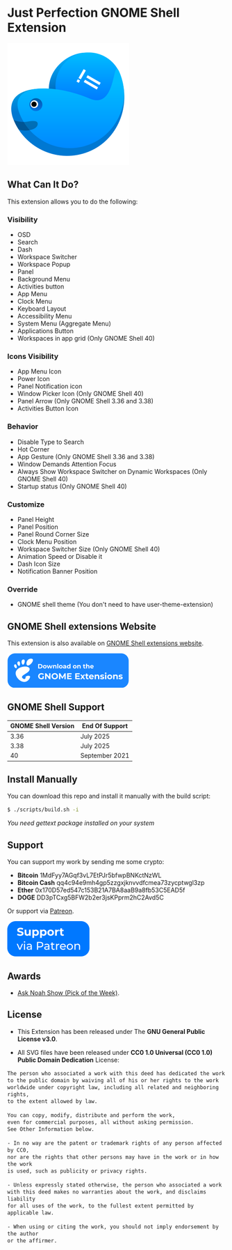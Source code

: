 # Just Perfection GNOME Shell Extension

![Just Perfection GNOME Shell Extension Logo](bin/logo.svg)

## What Can It Do?

This extension allows you to do the following:

### Visibility

- OSD
- Search
- Dash
- Workspace Switcher
- Workspace Popup
- Panel
- Background Menu
- Activities button
- App Menu
- Clock Menu
- Keyboard Layout
- Accessibility Menu
- System Menu (Aggregate Menu)
- Applications Button
- Workspaces in app grid (Only GNOME Shell 40)

### Icons Visibility

- App Menu Icon
- Power Icon
- Panel Notification icon
- Window Picker Icon (Only GNOME Shell 40)
- Panel Arrow (Only GNOME Shell 3.36 and 3.38)
- Activities Button Icon

### Behavior

- Disable Type to Search
- Hot Corner
- App Gesture (Only GNOME Shell 3.36 and 3.38)
- Window Demands Attention Focus
- Always Show Workspace Switcher on Dynamic Workspaces (Only GNOME Shell 40)
- Startup status (Only GNOME Shell 40)

### Customize

- Panel Height
- Panel Position
- Panel Round Corner Size
- Clock Menu Position
- Workspace Switcher Size (Only GNOME Shell 40)
- Animation Speed or Disable it
- Dash Icon Size
- Notification Banner Position

### Override

- GNOME shell theme (You don't need to have user-theme-extension)

## GNOME Shell extensions Website

This extension is also available on [GNOME Shell extensions website](https://extensions.gnome.org/extension/3843/just-perfection/).

[![Just Perfection on extensions.gnome.org](bin/ego.svg)](https://extensions.gnome.org/extension/3843/just-perfection/)

## GNOME Shell Support

| GNOME Shell Version | End Of Support |
| ------------------- | -------------- |
| 3.36                | July 2025      |
| 3.38                | July 2025      |
| 40                  | September 2021 |

## Install Manually

You can download this repo and install it manually with the build script:

```bash
$ ./scripts/build.sh -i
```

*You need gettext package installed on your system*

## Support

You can support my work by sending me some crypto:

- **Bitcoin** 1MdFyy7AGqf3vL7EtPJr5bfwpBNKctNzWL
- **Bitcoin Cash** qq4c94e9mh4gp5zzgxjknvvdfcmea73zycptwgl3zp
- **Ether** 0x170D57ed547c153B21A7BA8aaB9a8fb53C5EAD5f
- **DOGE** DD3pTCxg5BFW2b2er3jsKPprm2hC2Avd5C

Or support via [Patreon](https://www.patreon.com/justperfection).

[![Support via Patreon](bin/support-patreon.svg)](https://www.patreon.com/justperfection)

## Awards

- [Ask Noah Show (Pick of the Week)](https://podcast.asknoahshow.com/212?t=1643).

## License

- This Extension has been released under The **GNU General Public License v3.0**.

- All SVG files have been released under **CC0 1.0 Universal (CC0 1.0)
  Public Domain Dedication** License:

```
The person who associated a work with this deed has dedicated the work
to the public domain by waiving all of his or her rights to the work
worldwide under copyright law, including all related and neighboring rights,
to the extent allowed by law.

You can copy, modify, distribute and perform the work,
even for commercial purposes, all without asking permission.
See Other Information below.

- In no way are the patent or trademark rights of any person affected by CC0,
nor are the rights that other persons may have in the work or in how the work
is used, such as publicity or privacy rights.

- Unless expressly stated otherwise, the person who associated a work
with this deed makes no warranties about the work, and disclaims liability
for all uses of the work, to the fullest extent permitted by applicable law.

- When using or citing the work, you should not imply endorsement by the author
or the affirmer.
```

